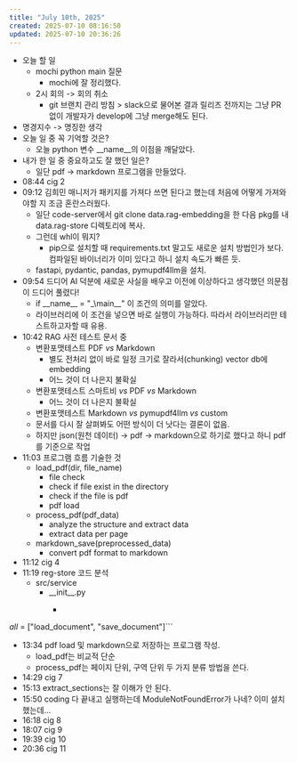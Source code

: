 ```yaml
---
title: "July 10th, 2025"
created: 2025-07-10 08:16:50
updated: 2025-07-10 20:36:26
---
```

  * 오늘 할 일
    * mochi python main 질문
      * mochi에 잘 정리했다.
    * 2시 회의 -> 회의 취소
      * git 브랜치 관리 방침 > slack으로 물어본 결과 릴리즈 전까지는 그냥 PR 없이 개발자가 develop에 그냥 merge해도 된다.
  * 명경지수 -> 명징한 생각
  * 오늘 일 중 꼭 기억할 것은?
    * 오늘 python 변수 \_\_name\_\_의 이점을 깨달았다.
  * 내가 한 일 중 중요하고도 잘 했던 일은?
    * 일단 pdf -> markdown 프로그램을 만들었다.
  * 08:44 cig 2
  * 09:12 김희민 매니저가 패키지를 가져다 쓰면 된다고 했는데 처음에 어떻게 가져와야할 지 조금 혼란스러웠다.
    * 일단 code-server에서 git clone data.rag-embedding을 한 다음 pkg를 내 data.rag-store 디렉토리에 복사.
    * 그런데 whl이 뭐지?
      * pip으로 설치할 때 requirements.txt 말고도 새로운 설치 방법인가 보다. 컴파일된 바이너리가 이미 있다고 하니 설치 속도가 빠른 듯.
    * fastapi, pydantic, pandas, pymupdf4llm을 설치.
  * 09:54 드디어 AI 덕분에 새로운 사실을 배우고 이전에 이상하다고 생각했던 의문점이 드디어 풀렸다!
    * if \_\_name\_\_ = "\_\main\_\_" 이 조건의 의미를 알았다.
    * 라이브러리에 이 조건을 넣으면 바로 실행이 가능하다. 따라서 라이브러리만 테스트하고자할 때 유용.
  * 10:42 RAG 사전 테스트 문서 중
    * 변환포맷테스트 PDF *vs* Markdown
      * 별도 전처리 없이 바로 일정 크기로 잘라서(chunking) vector db에 embedding
      * 어느 것이 더 나은지 불확실
    * 변환포맷테스트 스마트비 *vs* PDF *vs* Markdown
      * 어느 것이 더 나은지 불확실
    * 변환포맷테스트 Markdown *vs* pymupdf4llm *vs* custom
    * 문서를 다시 잘 살펴봐도 어떤 방식이 더 낫다는 결론이 없음.
    * 하지만 json(원천 데이터) -> pdf -> markdown으로 하기로 했다고 하니 pdf를 기준으로 작업
  * 11:03 프로그램 흐름 기술한 것
    * load_pdf(dir, file_name)
      * file check
      * check if file exist in the directory
      * check if the file is pdf
      * pdf load
    * process_pdf(pdf_data)
      * analyze the structure and extract data
      * extract data per page
    * markdown_save(preprocessed_data)
      * convert pdf format to markdown
  * 11:12 cig 4
  * 11:19 reg-store 코드 분석
    * src/service
      * \_\_init\_\_.py
        * ```python
*all* = ["load_document", "save_document"]```
  * 13:34 pdf load 및 markdown으로 저장하는 프로그램 작성.
    * load_pdf는 비교적 단순
    * process_pdf는 페이지 단위, 구역 단위 두 가지 분류 방법을 쓴다.
  * 14:29 cig 7
  * 15:13 extract_sections는 잘 이해가 안 된다.
  * 15:50 coding 다 끝내고 실행하는데 ModuleNotFoundError가 나네? 이미 설치했는데...
  * 16:18 cig 8
  * 18:07 cig 9
  * 19:39 cig 10
  * 20:36 cig 11
